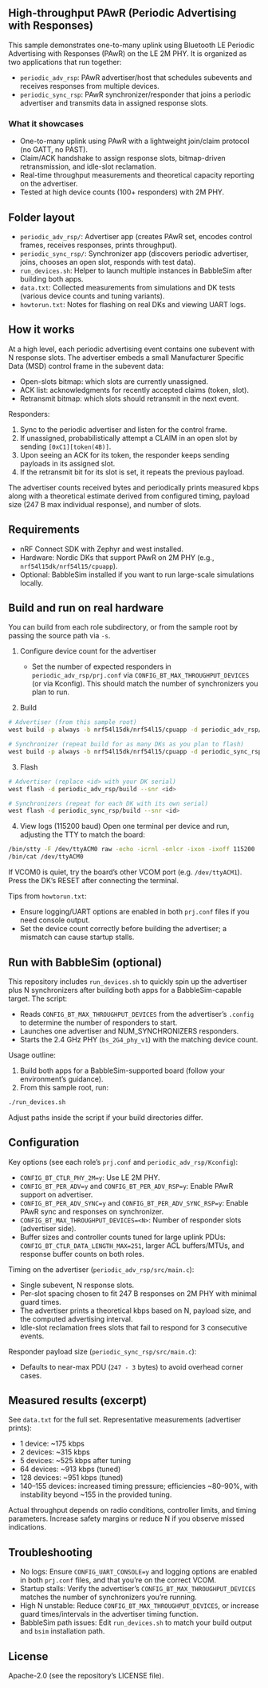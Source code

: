 ## High-throughput PAwR (Periodic Advertising with Responses)

This sample demonstrates one-to-many uplink using Bluetooth LE Periodic Advertising with Responses (PAwR) on the LE 2M PHY. It is organized as two applications that run together:
- `periodic_adv_rsp`: PAwR advertiser/host that schedules subevents and receives responses from multiple devices.
- `periodic_sync_rsp`: PAwR synchronizer/responder that joins a periodic advertiser and transmits data in assigned response slots.

### What it showcases
- One-to-many uplink using PAwR with a lightweight join/claim protocol (no GATT, no PAST).
- Claim/ACK handshake to assign response slots, bitmap-driven retransmission, and idle-slot reclamation.
- Real-time throughput measurements and theoretical capacity reporting on the advertiser.
- Tested at high device counts (100+ responders) with 2M PHY.

## Folder layout
- `periodic_adv_rsp/`: Advertiser app (creates PAwR set, encodes control frames, receives responses, prints throughput).
- `periodic_sync_rsp/`: Synchronizer app (discovers periodic advertiser, joins, chooses an open slot, responds with test data).
- `run_devices.sh`: Helper to launch multiple instances in BabbleSim after building both apps.
- `data.txt`: Collected measurements from simulations and DK tests (various device counts and tuning variants).
- `howtorun.txt`: Notes for flashing on real DKs and viewing UART logs.

## How it works
At a high level, each periodic advertising event contains one subevent with N response slots.
The advertiser embeds a small Manufacturer Specific Data (MSD) control frame in the subevent data:
- Open-slots bitmap: which slots are currently unassigned.
- ACK list: acknowledgments for recently accepted claims (token, slot).
- Retransmit bitmap: which slots should retransmit in the next event.

Responders:
1) Sync to the periodic advertiser and listen for the control frame.
2) If unassigned, probabilistically attempt a CLAIM in an open slot by sending `[0xC1][token(4B)]`.
3) Upon seeing an ACK for its token, the responder keeps sending payloads in its assigned slot.
4) If the retransmit bit for its slot is set, it repeats the previous payload.

The advertiser counts received bytes and periodically prints measured kbps along with a theoretical estimate derived from configured timing, payload size (247 B max individual response), and number of slots.

## Requirements
- nRF Connect SDK with Zephyr and west installed.
- Hardware: Nordic DKs that support PAwR on 2M PHY (e.g., `nrf54l15dk/nrf54l15/cpuapp`).
- Optional: BabbleSim installed if you want to run large-scale simulations locally.

## Build and run on real hardware
You can build from each role subdirectory, or from the sample root by passing the source path via `-s`.

1) Configure device count for the advertiser
   - Set the number of expected responders in `periodic_adv_rsp/prj.conf` via `CONFIG_BT_MAX_THROUGHPUT_DEVICES` (or via Kconfig). This should match the number of synchronizers you plan to run.

2) Build
```bash
# Advertiser (from this sample root)
west build -p always -b nrf54l15dk/nrf54l15/cpuapp -d periodic_adv_rsp/build -s periodic_adv_rsp

# Synchronizer (repeat build for as many DKs as you plan to flash)
west build -p always -b nrf54l15dk/nrf54l15/cpuapp -d periodic_sync_rsp/build -s periodic_sync_rsp
```

3) Flash
```bash
# Advertiser (replace <id> with your DK serial)
west flash -d periodic_adv_rsp/build --snr <id>

# Synchronizers (repeat for each DK with its own serial)
west flash -d periodic_sync_rsp/build --snr <id>
```

4) View logs (115200 baud)
Open one terminal per device and run, adjusting the TTY to match the board:
```bash
/bin/stty -F /dev/ttyACM0 raw -echo -icrnl -onlcr -ixon -ixoff 115200
/bin/cat /dev/ttyACM0
```
If VCOM0 is quiet, try the board’s other VCOM port (e.g. `/dev/ttyACM1`). Press the DK’s RESET after connecting the terminal.

Tips from `howtorun.txt`:
- Ensure logging/UART options are enabled in both `prj.conf` files if you need console output.
- Set the device count correctly before building the advertiser; a mismatch can cause startup stalls.

## Run with BabbleSim (optional)
This repository includes `run_devices.sh` to quickly spin up the advertiser plus N synchronizers after building both apps for a BabbleSim-capable target. The script:
- Reads `CONFIG_BT_MAX_THROUGHPUT_DEVICES` from the advertiser’s `.config` to determine the number of responders to start.
- Launches one advertiser and NUM_SYNCHRONIZERS responders.
- Starts the 2.4 GHz PHY (`bs_2G4_phy_v1`) with the matching device count.

Usage outline:
1) Build both apps for a BabbleSim-supported board (follow your environment’s guidance).
2) From this sample root, run:
```bash
./run_devices.sh
```
Adjust paths inside the script if your build directories differ.

## Configuration
Key options (see each role’s `prj.conf` and `periodic_adv_rsp/Kconfig`):
- `CONFIG_BT_CTLR_PHY_2M=y`: Use LE 2M PHY.
- `CONFIG_BT_PER_ADV=y` and `CONFIG_BT_PER_ADV_RSP=y`: Enable PAwR support on advertiser.
- `CONFIG_BT_PER_ADV_SYNC=y` and `CONFIG_BT_PER_ADV_SYNC_RSP=y`: Enable PAwR sync and responses on synchronizer.
- `CONFIG_BT_MAX_THROUGHPUT_DEVICES=<N>`: Number of responder slots (advertiser side).
- Buffer sizes and controller counts tuned for large uplink PDUs: `CONFIG_BT_CTLR_DATA_LENGTH_MAX=251`, larger ACL buffers/MTUs, and response buffer counts on both roles.

Timing on the advertiser (`periodic_adv_rsp/src/main.c`):
- Single subevent, N response slots.
- Per-slot spacing chosen to fit 247 B responses on 2M PHY with minimal guard times.
- The advertiser prints a theoretical kbps based on N, payload size, and the computed advertising interval.
- Idle-slot reclamation frees slots that fail to respond for 3 consecutive events.

Responder payload size (`periodic_sync_rsp/src/main.c`):
- Defaults to near-max PDU (`247 - 3` bytes) to avoid overhead corner cases.

## Measured results (excerpt)
See `data.txt` for the full set. Representative measurements (advertiser prints):
- 1 device: ~175 kbps
- 2 devices: ~315 kbps
- 5 devices: ~525 kbps after tuning
- 64 devices: ~913 kbps (tuned)
- 128 devices: ~951 kbps (tuned)
- 140–155 devices: increased timing pressure; efficiencies ~80–90%, with instability beyond ~155 in the provided tuning.

Actual throughput depends on radio conditions, controller limits, and timing parameters. Increase safety margins or reduce N if you observe missed indications.

## Troubleshooting
- No logs: Ensure `CONFIG_UART_CONSOLE=y` and logging options are enabled in both `prj.conf` files, and that you’re on the correct VCOM.
- Startup stalls: Verify the advertiser’s `CONFIG_BT_MAX_THROUGHPUT_DEVICES` matches the number of synchronizers you’re running.
- High N unstable: Reduce `CONFIG_BT_MAX_THROUGHPUT_DEVICES`, or increase guard times/intervals in the advertiser timing function.
- BabbleSim path issues: Edit `run_devices.sh` to match your build output and `bsim` installation path.

## License
Apache-2.0 (see the repository’s LICENSE file).